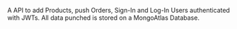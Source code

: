 A API to add Products, push Orders, Sign-In and Log-In Users authenticated with JWTs. All data punched is stored on a MongoAtlas Database.
